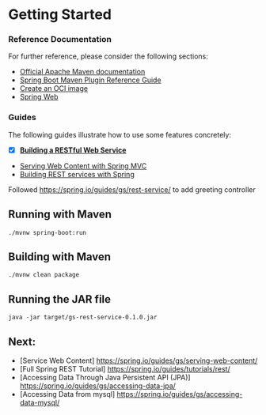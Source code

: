 # Getting Started

### Reference Documentation
For further reference, please consider the following sections:

* [Official Apache Maven documentation](https://maven.apache.org/guides/index.html)
* [Spring Boot Maven Plugin Reference Guide](https://docs.spring.io/spring-boot/docs/3.1.7/maven-plugin/reference/html/)
* [Create an OCI image](https://docs.spring.io/spring-boot/docs/3.1.7/maven-plugin/reference/html/#build-image)
* [Spring Web](https://docs.spring.io/spring-boot/docs/3.1.7/reference/htmlsingle/index.html#web)

### Guides
The following guides illustrate how to use some features concretely:

* [x] **[Building a RESTful Web Service](https://spring.io/guides/gs/rest-service/)**
* [Serving Web Content with Spring MVC](https://spring.io/guides/gs/serving-web-content/)
* [Building REST services with Spring](https://spring.io/guides/tutorials/rest/)


Followed https://spring.io/guides/gs/rest-service/ to add greeting controller

## Running with Maven

```shell
./mvnw spring-boot:run
```

## Building with Maven

```shell
./mvnw clean package
```

## Running the JAR file

```shell
java -jar target/gs-rest-service-0.1.0.jar
```

## Next:

* [Service Web Content] https://spring.io/guides/gs/serving-web-content/
* [Full Spring REST Tutorial] https://spring.io/guides/tutorials/rest/
* [Accessing Data Through Java Persistent API (JPA)] https://spring.io/guides/gs/accessing-data-jpa/
* [Accessing Data from mysql] https://spring.io/guides/gs/accessing-data-mysql/
